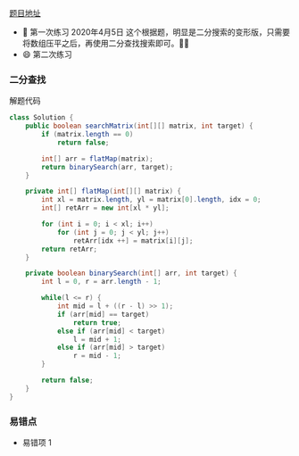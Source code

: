 [题目地址](https://leetcode-cn.com/problems/search-a-2d-matrix/)



- :slightly_smiling_face: 第一次练习 2020年4月5日 这个根据题，明显是二分搜索的变形版，只需要将数组压平之后，再使用二分查找搜索即可。:ox::beers:
- :smile: 第二次练习 



### 二分查找

解题代码

```java
class Solution {
    public boolean searchMatrix(int[][] matrix, int target) {
        if (matrix.length == 0)
            return false;

        int[] arr = flatMap(matrix);
        return binarySearch(arr, target);
    }

    private int[] flatMap(int[][] matrix) {
        int xl = matrix.length, yl = matrix[0].length, idx = 0;
        int[] retArr = new int[xl * yl];

        for (int i = 0; i < xl; i++)
            for (int j = 0; j < yl; j++)
                retArr[idx ++] = matrix[i][j];
        return retArr;
    }

    private boolean binarySearch(int[] arr, int target) {
        int l = 0, r = arr.length - 1;

        while(l <= r) {
            int mid = l + ((r - l) >> 1);
            if (arr[mid] == target)
                return true;
            else if (arr[mid] < target)
                l = mid + 1;
            else if (arr[mid] > target)
                r = mid - 1;
        }

        return false;
    }
}
```



### 易错点

- 易错项 1 

